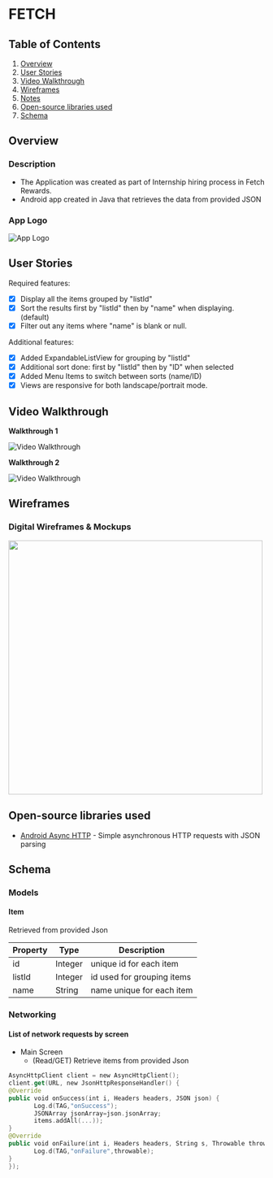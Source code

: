 # FETCH

## Table of Contents
1. [Overview](#Overview)
2. [User Stories](#User-Stories)
3. [Video Walkthrough](#Video-Walkthrough)
4. [Wireframes](#Wireframes)
5. [Notes](#Notes)
6. [Open-source libraries used](#Open-source-libraries-used)
7. [Schema](#Schema)

## Overview
### Description
   - The Application was created as part of Internship hiring process in Fetch Rewards. 
   - Android app created in Java that retrieves the data from provided JSON

### App Logo
<img src='https://github.com/Athma-Vaishali/Fetch/blob/master/fetch_icon.JPG' title='App Logo' />

## User Stories
Required features:
- [x] Display all the items grouped by "listId"
- [x] Sort the results first by "listId" then by "name" when displaying. (default)
- [x] Filter out any items where "name" is blank or null.

Additional features:
- [x] Added ExpandableListView for grouping by "listId"
- [x] Additional sort done: first by "listId" then by "ID" when selected
- [x] Added Menu Items to switch between sorts (name/ID)
- [x] Views are responsive for both landscape/portrait mode.

## Video Walkthrough

**Walkthrough 1**

<img src='https://github.com/Athma-Vaishali/Fetch/blob/master/walkthrough_1.gif' title='Video Walkthrough' width='' alt='Video Walkthrough' />

**Walkthrough 2**

<img src='https://github.com/Athma-Vaishali/Fetch/blob/master/walkthrough_2.gif' title='Video Walkthrough' width='' alt='Video Walkthrough' />

## Wireframes

### Digital Wireframes & Mockups
<img src="https://github.com/Athma-Vaishali/Fetch/blob/master/fetch_wireframe.JPG" height=500>

## Open-source libraries used

- [Android Async HTTP](https://github.com/codepath/CPAsyncHttpClient) - Simple asynchronous HTTP requests with JSON parsing

## Schema 
### Models
#### Item
Retrieved from provided Json

   | Property      | Type     | Description |
   | ------------- | -------- | ------------|
   | id      | Integer   | unique id for each item |
   | listId        | Integer | id used for grouping items |
   | name         | String     | name unique for each item |
   
### Networking
#### List of network requests by screen
   - Main Screen
        - (Read/GET) Retrieve items from provided Json            
   ```swift  
   AsyncHttpClient client = new AsyncHttpClient();
   client.get(URL, new JsonHttpResponseHandler() {
   @Override
   public void onSuccess(int i, Headers headers, JSON json) {
          Log.d(TAG,"onSuccess");
          JSONArray jsonArray=json.jsonArray;
          items.addAll(...));
   }      
   @Override
   public void onFailure(int i, Headers headers, String s, Throwable throwable) {
          Log.d(TAG,"onFailure",throwable);
   }
  });
